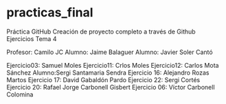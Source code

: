 # practicas_final
Práctica GitHub
Creación de proyecto completo a través de Github
Ejercicios Tema 4

Profesor: Camilo JC
Alumno: Jaime Balaguer
Alumno: Javier Soler Cantó

Ejercicio03: Samuel Moles
Ejercicio11: Crlos Moles
Ejercicio12: Carlos Mota Sánchez
Alumno:Sergi Santamaria Sendra
Ejercicio 16: Alejandro Rozas Martos
Ejercicio 17: David Gabaldón Pardo
Ejercicio 22: Sergi Cortés
Ejercicio 20: Rafael Jorge Carbonell Gisbert
Ejercicio 06: Víctor Carbonell Colomina
